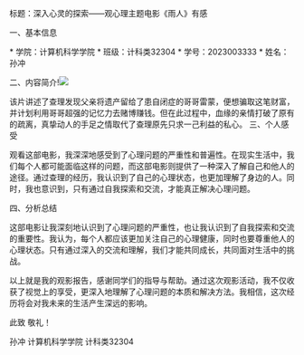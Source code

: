标题：深入心灵的探索——观心理主题电影《雨人》有感

一、基本信息

\* 学院：计算机科学学院
\* 班级：计科类32304
\* 学号：2023003333
\* 姓名：孙冲

二、内容简介!![](C:\Users\孙冲\Desktop\th.jpg)

该片讲述了查理发现父亲将遗产留给了患自闭症的哥哥雷蒙，便想骗取这笔财富，并计划利用哥哥超强的记忆力去赌博赚钱。但在此过程中，血缘的亲情打破了原有的疏离，真挚动人的手足之情取代了查理原先只求一己利益的私心。
三、个人感受

观看这部电影，我深深地感受到了心理问题的严重性和普遍性。在现实生活中，我们每个人都可能面临这样的问题，而这部电影则提供了一种深入了解自己和他人的途径。通过查理的经历，我认识到了自己的心理状态，也更加理解了身边的人。同时，我也意识到，只有通过自我探索和交流，才能真正解决心理问题。

四、分析总结

这部电影让我深刻地认识到了心理问题的严重性，也让我认识到了自我探索和交流的重要性。我认为，每个人都应该更加关注自己的心理健康，同时也要尊重他人的心理状态。只有通过深入的交流和理解，我们才能共同成长，共同面对生活中的挑战。

以上就是我的观影报告，感谢同学们的指导与帮助。通过这次观影活动，我不仅收获了视觉上的享受，更深入地理解了心理问题的本质和解决方法。我相信，这次经历将会对我未来的生活产生深远的影响。

此致
敬礼！

孙冲
计算机科学学院
计科类32304

